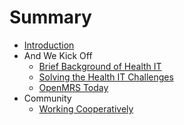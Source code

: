 # Summary

* [Introduction](README.md)
* And We Kick Off
   * [Brief Background of Health IT](Kick_off/brief_background_of_health_it.md)
   * [Solving the Health IT Challenges](Kick_off/solving_the_health_it_challenges_our_responsemd.md)
   * [OpenMRS Today](Kick_off/openmrs_today.md)
* Community
   * [Working Cooperatively](Community/workingCooperatively.md)


